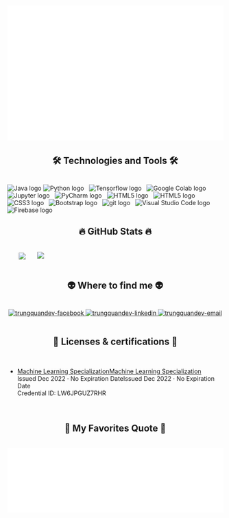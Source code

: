 <a href="#" target="_blank">
  <img src="svg/trungquandev.svg" width="1200"/>
</a>

<h2 align="center">🛠 Technologies and Tools 🛠</h2>
<br>
<!-- https://simpleicons.org/ -->
<span><img src="https://img.shields.io/badge/Java-282C34?logo=java-1324440180936946338.ico&logoColor=#3776AB" alt="Java logo" title="Java" height="25" /></span>
<span><img src="https://img.shields.io/badge/Python-282C34?logo=python&logoColor=#3776AB" alt="Python logo" title="Firebase" height="25" /></span>
&nbsp;
<span><img src="https://img.shields.io/badge/TensorFlow-282C34?logo=TensorFlow&logoColor=#FF6F00" alt="Tensorflow logo" title="Tensorflow" height="25" /></span>
&nbsp;
<span><img src="https://img.shields.io/badge/Google Colab-282C34?logo=Google Colab&logoColor=#FF6F00" alt="Google Colab logo" title="Google Colab" height="25" /></span>
&nbsp;
<span><img src="https://img.shields.io/badge/Jupyter-282C34?logo=Jupyter&logoColor=#FF6F00" alt="Jupyter logo" title="Jupyter" height="25" /></span>
&nbsp;
<span><img src="https://img.shields.io/badge/PyCharm-282C34?logo=PyCharm&logoColor=#FF6F00" alt="PyCharm logo" title="PyCharm" height="25" /></span>
&nbsp;
<span><img src="https://img.shields.io/badge/MySql-282C34?logo=MySql&logoColor=#4479A1" alt="HTML5 logo" title="HTML5" height="25" /></span>
&nbsp;
<span><img src="https://img.shields.io/badge/HTML5-282C34?logo=html5&logoColor=E34F26" alt="HTML5 logo" title="HTML5" height="25" /></span>
&nbsp;
<span><img src="https://img.shields.io/badge/CSS-282C34?logo=css3&logoColor=1572B6" alt="CSS3 logo" title="CSS3" height="25" /></span>
&nbsp;
<span><img src="https://img.shields.io/badge/Bootstrap-282C34?logo=bootstrap&logoColor=7952B3" alt="Bootstrap logo" title="Bootstrap" height="25" /></span>
&nbsp;
<span><img src="https://img.shields.io/badge/git-282C34?logo=git&logoColor=F05032" alt="git logo" title="git" height="25" /></span>
&nbsp;
<span><img src="https://img.shields.io/badge/VS%20Code-282C34?logo=visual-studio-code&logoColor=007ACC" alt="Visual Studio Code logo" title="Visual Studio Code" height="25" /></span>
&nbsp;
<span><img src="https://img.shields.io/badge/Firebase-282C34?logo=firebase&logoColor=FFCA28" alt="Firebase logo" title="Firebase" height="25" /></span>
&nbsp;
<br>
<h2 align="center">🔥 GitHub Stats 🔥</h2>
<!-- https://github.com/anuraghazra/github-readme-stats -->
<br>
<div align=center>
  <a href="#" title="DangBaQui">
    <img width="315" align="center" src="https://github-readme-stats.vercel.app/api/top-langs/?username=qui123456qqq&hide=c%23,powershell,Mathematica,Ruby,Objective-C,Objective-C%2b%2b,Cuda&title_color=61dafb&text_color=ffffff&icon_color=61dafb&bg_color=20232a&langs_count=8&layout=compact&border_color=61dafb&hide_border=true" />
  </a>
  <a href="#" title="Trungquandev">
    <img align="right" width="434" src="https://github-readme-stats.vercel.app/api?username=qui123456qqq&show_icons=true&theme=react&border_color=61dafb&hide_border=true" />
  </a>
</div>

<br>
<h2 align="center">👽 Where to find me 👽</h2>
<br>
<!-- https://icons8.com -->
<div align="center">
  <a href="https://www.facebook.com/profile.php?id=100054991307703" target="_blank">
    <img src="https://img.icons8.com/bubbles/100/000000/facebook-new.png" alt="trungquandev-facebook" />
  </a>
  <a href="https://www.linkedin.com/in/q%C3%BAi-%C4%91%E1%BA%B7ng-04a046254/" target="_blank">
    <img src="https://img.icons8.com/bubbles/100/000000/linkedin.png" alt="trungquandev-linkedin" />
  </a>
  <a href="mailto:dbqui1706@gmail.com" target="top">
    <img src="https://img.icons8.com/bubbles/100/000000/apple-mail.png" alt="trungquandev-email" />
  </a>
</div>
<br>
<h2 align="center">📖 Licenses & certifications 📖</h2>
<br>
  <ul> 
    <li>
    <a href="https://coursera.org/share/8cca11e9a2460f5ea523019b80716f7e" target="blank">Machine Learning SpecializationMachine Learning Specialization</a>
      <br>Issued Dec 2022 · No Expiration DateIssued Dec 2022 · No Expiration Date
      <br>Credential ID: LW6JPGUZ7RHR
      <br>
    </li>
  </ul>
  
<br>
<h2 align="center">📑 My Favorites Quote 📑</h2>
<br>
<a href="#" target="_blank" align = center>
  <img src="svg/trungquandev-quotes.svg" width="846" height="150" alt="trungquandev-official" />
</a>

